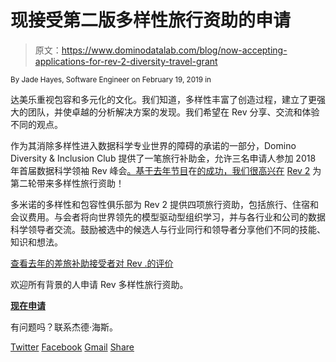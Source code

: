 # 现接受第二版多样性旅行资助的申请

> 原文：<https://www.dominodatalab.com/blog/now-accepting-applications-for-rev-2-diversity-travel-grant>

<small class="t-small">By Jade Hayes, Software Engineer on February 19, 2019 in</small>

达美乐重视包容和多元化的文化。我们知道，多样性丰富了创造过程，建立了更强大的团队，并使卓越的分析解决方案的发现。我们希望在 Rev 分享、交流和体验不同的观点。

作为其消除多样性进入数据科学专业世界的障碍的承诺的一部分，Domino Diversity & Inclusion Club 提供了一笔旅行补助金，允许三名申请人参加 2018 年首届数据科学领袖 Rev 峰会[。基于去年节目](https://rev.dominodatalab.com/)在[的成功，我们很高兴在](https://www.dominodatalab.com/blog/diversity-and-inclusion-at-rev-2018/) [Rev 2](https://rev.dominodatalab.com/) 为第二轮带来多样性旅行资助！

多米诺的多样性和包容性俱乐部为 Rev 2 提供四项旅行资助，包括旅行、住宿和会议费用。与会者将向世界领先的模型驱动型组织学习，并与各行业和公司的数据科学领导者交流。鼓励被选中的候选人与行业同行和领导者分享他们不同的技能、知识和想法。

[查看去年的差旅补助接受者对 Rev .的评价](https://www.dominodatalab.com/blog/diversity-and-inclusion-at-rev-2018/)

欢迎所有背景的人申请 Rev 多样性旅行资助。

**[现在申请](https://domino-data-lab.typeform.com/to/eAQshP)**

有问题吗？联系杰德·海斯。

[Twitter](/#twitter) [Facebook](/#facebook) [Gmail](/#google_gmail) [Share](https://www.addtoany.com/share#url=https%3A%2F%2Fwww.dominodatalab.com%2Fblog%2Fnow-accepting-applications-for-rev-2-diversity-travel-grant%2F&title=Now%20Accepting%20Applications%20for%20Rev%202%20Diversity%20Travel%20Grant)